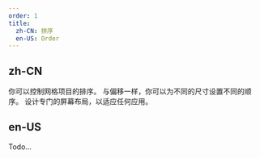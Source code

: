 ```yaml
---
order: 1
title:
  zh-CN: 排序
  en-US: Order
---
```


## zh-CN

你可以控制网格项目的排序。 与偏移一样，你可以为不同的尺寸设置不同的顺序。 设计专门的屏幕布局，以适应任何应用。

## en-US

Todo...
